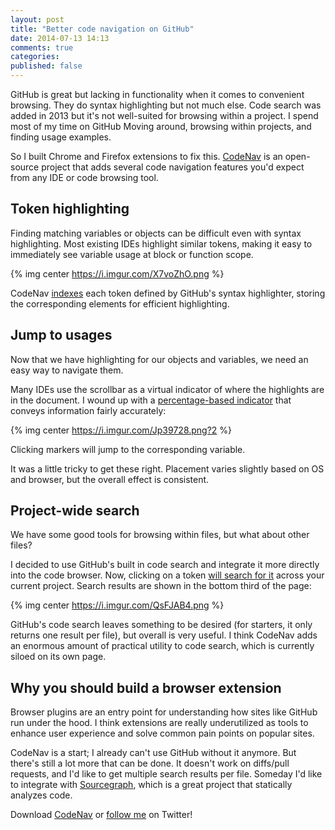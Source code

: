 ```yaml
---
layout: post
title: "Better code navigation on GitHub"
date: 2014-07-13 14:13
comments: true
categories:
published: false
---
```



GitHub is great but lacking in functionality when it comes to convenient
browsing.  They do syntax highlighting but not much else.  Code search was
added in 2013 but it's not well-suited for browsing within a project.  I spend
most of my time on GitHub Moving around, browsing within projects, and finding
usage examples.


So I built Chrome and Firefox extensions to fix this.
[CodeNav](http://ianww.com/codenav) is an open-source project that adds several
code navigation features you'd expect from any IDE or code browsing tool.

## Token highlighting

Finding matching variables or objects can be difficult even with syntax
highlighting.  Most existing IDEs highlight similar tokens, making it easy to
immediately see variable usage at block or function scope.

{% img center https://i.imgur.com/X7voZhO.png %}

<!--more-->

CodeNav [indexes](https://github.com/typpo/codenav/blob/master/src/inject.js#L49) each token defined by GitHub's syntax highlighter, storing the
corresponding elements for efficient highlighting.

## Jump to usages

Now that we have highlighting for our objects and variables, we need an easy
way to navigate them.

Many IDEs use the scrollbar as a virtual indicator of where the highlights are
in the document.  I wound up with a [percentage-based indicator](https://github.com/typpo/codenav/blob/master/src/inject.js#L154) that
conveys information fairly accurately:

{% img center https://i.imgur.com/Jp39728.png?2 %}

Clicking markers will jump to the corresponding variable.

It was a little tricky to get these right.  Placement varies slightly based on
OS and browser, but the overall effect is consistent.

## Project-wide search

We have some good tools for browsing within files, but what about other files?

I decided to use GitHub's built in code search and integrate it more directly
into the code browser.  Now, clicking on a token [will search for it](https://github.com/typpo/codenav/blob/master/src/inject.js#L202) across your
current project.  Search results are shown in the bottom third of the page:

{% img center https://i.imgur.com/QsFJAB4.png %}

GitHub's code search leaves something to be desired (for starters, it only
returns one result per file), but overall is very useful.  I think CodeNav
adds an enormous amount of practical utility to code search, which is currently
siloed on its own page.

## Why you should build a browser extension

Browser plugins are an entry point for understanding how sites like GitHub run
under the hood.  I think extensions are really underutilized as tools to
enhance user experience and solve common pain points on popular sites.

CodeNav is a start; I already can't use GitHub without it anymore.  But there's
still a lot more that can be done.  It doesn't work on diffs/pull requests, and
I'd like to get multiple search results per file.  Someday I'd like to
integrate with [Sourcegraph](http://sourcegraph.com), which is a great project
that statically analyzes code.

Download [CodeNav](http://ianww.com/codenav) or [follow me](http://twitter.com/iwebst) on Twitter!
